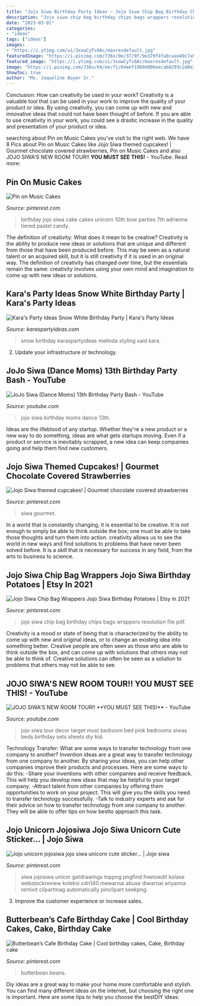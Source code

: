 ```yaml
---
title: "Jojo Siwa Birthday Party Ideas ~ Jojo Siwa Chip Bag Birthday Chips Bags Wrappers Resolution File Pdf"
description: "Jojo siwa chip bag birthday chips bags wrappers resolution file pdf"
date: "2023-03-01"
categories:
- "ideas"
tags: ["ideas"]
images:
- "https://i.ytimg.com/vi/3xowCyTv8Ac/maxresdefault.jpg"
featuredImage: "https://i.pinimg.com/736x/9e/37/9f/9e379f4fa8caae40c7a9743136312b50.jpg"
featured_image: "https://i.ytimg.com/vi/3xowCyTv8Ac/maxresdefault.jpg"
image: "https://i.pinimg.com/736x/64/ee/f1/64eef1960d806eecab8293c2d0e255f0.jpg"
ShowToc: true
author: "Ms. Jaqueline Boyer Sr."
---
```



Conclusion: How can creativity be used in your work?
Creativity is a valuable tool that can be used in your work to improve the quality of your product or idea. By using creativity, you can come up with new and innovative ideas that could not have been thought of before. If you are able to use creativity in your work, you could see a drastic increase in the quality and presentation of your product or idea.

	

		
searching about Pin on Music Cakes you've visit to the right web. We have 8 Pics about Pin on Music Cakes like Jojo Siwa themed cupcakes! | Gourmet chocolate covered strawberries, Pin on Music Cakes and also JOJO SIWA&#039;S NEW ROOM TOUR!! **YOU MUST SEE THIS!** - YouTube. Read more:
		
    
## Pin On Music Cakes

<img loading=lazy src="https://i.pinimg.com/736x/98/d6/c1/98d6c1fdc5af64b9b5b415bb9ed3aa60.jpg" onerror="this.onerror=null;this.src='https://tse4.mm.bing.net/th?id=OIP.x8xJgtE5fpaw-QSksxuj0wHaK7&amp;pid=15.1';" alt="Pin on Music Cakes">

_Source: pinterest.com_

>birthday jojo siwa cake cakes unicorn 10th bow parties 7th adrienne tiered pastel candy. 

	

The definition of creativity: What does it mean to be creative?
Creativity is the ability to produce new ideas or solutions that are unique and different from those that have been produced before. This may be seen as a natural talent or an acquired skill, but it is still creativity if it is used in an original way. The definition of creativity has changed over time, but the essentials remain the same: creativity involves using your own mind and imagination to come up with new ideas or solutions.

    
## Kara&#039;s Party Ideas Snow White Birthday Party | Kara&#039;s Party Ideas

<img loading=lazy src="https://karaspartyideas.com/wp-content/uploads/2019/10/Snow-White-Birthday-Party-via-Karas-Party-Ideas-KarasPartyIdeas.com14.jpg" onerror="this.onerror=null;this.src='https://tse1.mm.bing.net/th?id=OIP._9ydBqbLtWmLZaEjJeVfLQHaLH&amp;pid=15.1';" alt="Kara&#039;s Party Ideas Snow White Birthday Party | Kara&#039;s Party Ideas">

_Source: karaspartyideas.com_

>snow birthday karaspartyideas melinda styling said kara. 

	

2. Update your infrastructure or technology.

    
## JoJo Siwa (Dance Moms) 13th Birthday Party Bash - YouTube

<img loading=lazy src="https://i.ytimg.com/vi/kdOdPcJZ_ek/maxresdefault.jpg" onerror="this.onerror=null;this.src='https://tse4.mm.bing.net/th?id=OIP.uth5jzSBHjQ2ykwYHvMsQAHaEK&amp;pid=15.1';" alt="JoJo Siwa (Dance Moms) 13th Birthday Party Bash - YouTube">

_Source: youtube.com_

>jojo siwa birthday moms dance 13th. 

	

Ideas are the lifeblood of any startup. Whether they're a new product or a new way to do something, ideas are what gets startups moving. Even if a product or service is inevitably scrapped, a new idea can keep companies going and help them find new customers.

    
## Jojo Siwa Themed Cupcakes! | Gourmet Chocolate Covered Strawberries

<img loading=lazy src="https://i.pinimg.com/736x/9e/37/9f/9e379f4fa8caae40c7a9743136312b50.jpg" onerror="this.onerror=null;this.src='https://tse4.mm.bing.net/th?id=OIP.TdkrAiGHULW-HXrmdjGtpgHaJ3&amp;pid=15.1';" alt="Jojo Siwa themed cupcakes! | Gourmet chocolate covered strawberries">

_Source: pinterest.com_

>siwa gourmet. 

	

In a world that is constantly changing, it is essential to be creative. It is not enough to simply be able to think outside the box; one must be able to take those thoughts and turn them into action. creativity allows us to see the world in new ways and find solutions to problems that have never been solved before. It is a skill that is necessary for success in any field, from the arts to business to science.

    
## Jojo Siwa Chip Bag Wrappers Jojo Siwa Birthday Potatoes | Etsy In 2021

<img loading=lazy src="https://i.pinimg.com/736x/e2/00/75/e20075ae1fb799898081c5d712b0772a.jpg" onerror="this.onerror=null;this.src='https://tse1.mm.bing.net/th?id=OIP.lBkJW1aSi4TNL8sKaCSJPwHaFt&amp;pid=15.1';" alt="Jojo Siwa Chip Bag Wrappers Jojo Siwa Birthday Potatoes | Etsy in 2021">

_Source: pinterest.com_

>jojo siwa chip bag birthday chips bags wrappers resolution file pdf. 

	

Creativity is a mood or state of being that is characterized by the ability to come up with new and original ideas, or to change an existing idea into something better. Creative people are often seen as those who are able to think outside the box, and can come up with solutions that others may not be able to think of. Creative solutions can often be seen as a solution to problems that others may not be able to see.

    
## JOJO SIWA&#039;S NEW ROOM TOUR!! **YOU MUST SEE THIS!** - YouTube

<img loading=lazy src="https://i.ytimg.com/vi/3xowCyTv8Ac/maxresdefault.jpg" onerror="this.onerror=null;this.src='https://tse2.mm.bing.net/th?id=OIP.SRJRFOxfbEVi85hKW-WG4gHaEK&amp;pid=15.1';" alt="JOJO SIWA&#039;S NEW ROOM TOUR!! **YOU MUST SEE THIS!** - YouTube">

_Source: youtube.com_

>jojo siwa tour decor target must bedroom bed pink bedrooms siwas beds birthday sets sheets diy kid. 

	

Technology Transfer: What are some ways to transfer technology from one company to another?
Invention ideas are a great way to transfer technology from one company to another. By sharing your ideas, you can help other companies improve their products and processes. Here are some ways to do this: 
-Share your inventions with other companies and receive feedback. This will help you develop new ideas that may be helpful to your target company.
-Attract talent from other companies by offering them opportunities to work on your project. This will give you the skills you need to transfer technology successfully.
-Talk to industry experts and ask for their advice on how to transfer technology from one company to another. They will be able to offer tips on how bestto approach this task.

    
## Jojo Unicorn Jojosiwa Jojo Siwa Unicorn Cute Sticker... | Jojo Siwa

<img loading=lazy src="https://i.pinimg.com/736x/64/ee/f1/64eef1960d806eecab8293c2d0e255f0.jpg" onerror="this.onerror=null;this.src='https://tse4.mm.bing.net/th?id=OIP.YOuOSj7Fym5Vcs7hgvJwiQHaHX&amp;pid=15.1';" alt="Jojo unicorn jojosiwa jojo siwa unicorn cute sticker... | Jojo siwa">

_Source: pinterest.com_

>siwa jojosiwa unicor getdrawings toppng pngfind freetoedit kolase webstockreview koleksi cdn140 mewarnai abuse diwarnai ariyanna remixit clipartmag automatically pinclipart seekpng. 

	

3. Improve the customer experience or increase sales.

    
## Butterbean’s Cafe Birthday Cake | Cool Birthday Cakes, Cake, Birthday Cake

<img loading=lazy src="https://i.pinimg.com/736x/ae/3e/0a/ae3e0a288cb16f494bedd452c94d58de.jpg" onerror="this.onerror=null;this.src='https://tse4.mm.bing.net/th?id=OIP.FWkSjM1nl9f5KPtmgYXd-AHaJ3&amp;pid=15.1';" alt="Butterbean’s Cafe Birthday Cake | Cool birthday cakes, Cake, Birthday cake">

_Source: pinterest.com_

>butterbean beans. 

	

Diy ideas are a great way to make your home more comfortable and stylish. You can find many different ideas on the internet, but choosing the right one is important. Here are some tips to help you choose the bestDIY ideas:

